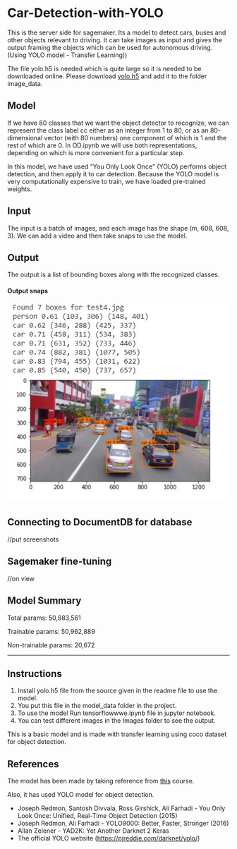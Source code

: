 # Car-Detection-with-YOLO
This is the server side for sagemaker.
Its a model to detect cars, buses and other objects relevant to driving. It can take images as input and gives the output framing the objects which can be used for autonomous driving. (Using YOLO model - Transfer Learning))

The file yolo.h5 is needed which is quite large so it is needed to be downloaded online. Please download [yolo.h5](https://www.kaggle.com/rmoharir8396/yolo-h5-file) and add it to the folder image_data.

## Model

If we have 80 classes that we want the object detector to recognize, we can represent the class label  cc  either as an integer from 1 to 80, or as an 80-dimensional vector (with 80 numbers) one component of which is 1 and the rest of which are 0. In OD.ipynb we will use both representations, depending on which is more convenient for a particular step.

In this model, we have used "You Only Look Once" (YOLO) performs object detection, and then apply it to car detection. Because the YOLO model is very computationally expensive to train, we have loaded pre-trained weights.

## Input

The input is a batch of images, and each image has the shape (m, 608, 608, 3). We can add a video and then take snaps to use the model.

## Output

The output is a list of bounding boxes along with the recognized classes. 

#### Output snaps

![Test o Image](https://github.com/syamimazlan/yolo-sagemaker/blob/main/YOLOCar/ss2.JPG)

## Connecting to DocumentDB for database
//put screenshots

## Sagemaker fine-tuning
//on view

## Model Summary

Total params: 50,983,561

Trainable params: 50,962,889

Non-trainable params: 20,672
_____________________________

## Instructions

1. Install yolo.h5 file from the source given in the readme file to use the model.
2. You put this file in the model_data folder in the project.
3. To use the model Run tensorflowwwe.ipynb file in jupyter notebook.
4. You can test different images in the Images folder to see the output.

This is a basic model and is made with transfer learning using coco dataset for object detection.

## References

The model has been made by taking reference from [this](https://www.coursera.org/learn/convolutional-neural-networks/notebook/bbBOL/car-detection-with-yolo) course. 

Also, it has used YOLO model for object detection.
- Joseph Redmon, Santosh Divvala, Ross Girshick, Ali Farhadi - You Only Look Once: Unified, Real-Time Object Detection (2015)
- Joseph Redmon, Ali Farhadi - YOLO9000: Better, Faster, Stronger (2016)
- Allan Zelener - YAD2K: Yet Another Darknet 2 Keras
- The official YOLO website (https://pjreddie.com/darknet/yolo/)

